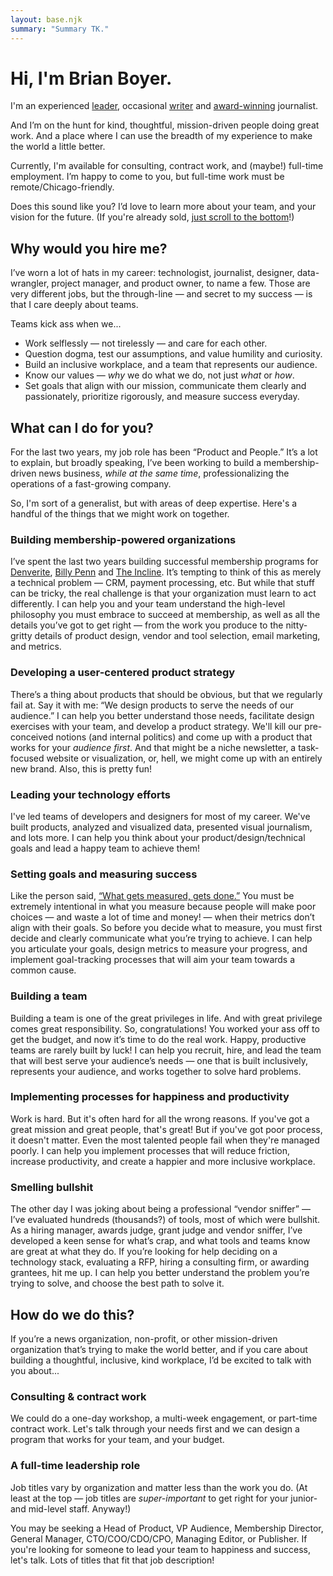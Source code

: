 ```yaml
---
layout: base.njk
summary: "Summary TK."
---
```

# Hi, I'm Brian Boyer.

I'm an experienced [leader](/resume/), occasional [writer](/writing/) and [award-winning](/awards/) journalist.

And I’m on the hunt for kind, thoughtful, mission-driven people doing great work. And a place where I can use the breadth of my experience to make the world a little better.

Currently, I'm available for consulting, contract work, and (maybe!) full-time employment. I’m happy to come to you, but full-time work must be remote/Chicago-friendly.

Does this sound like you? I’d love to learn more about your team, and your vision for the future. (If you're already sold, [just scroll to the bottom](#contact)!)

## Why would you hire me?

I’ve worn a lot of hats in my career: technologist, journalist, designer, data-wrangler, project manager, and product owner, to name a few. Those are very different jobs, but the through-line — and secret to my success — is that I care deeply about teams.

Teams kick ass when we...
- Work selflessly — not tirelessly — and care for each other.
- Question dogma, test our assumptions, and value humility and curiosity.
- Build an inclusive workplace, and a team that represents our audience.
- Know our values — *why* we do what we do, not just *what* or *how*.
- Set goals that align with our mission, communicate them clearly and passionately, prioritize rigorously, and measure success everyday.

## What can I do for you?
For the last two years, my job role has been “Product and People.” It’s a lot to explain, but broadly speaking, I’ve been working to build a membership-driven news business, *while at the same time*, professionalizing the operations of a fast-growing company.

So, I'm sort of a generalist, but with areas of deep expertise. Here's a handful of the things that we might work on together.

### Building membership-powered organizations
I’ve spent the last two years building successful membership programs for [Denverite](https://denverite.com), [Billy Penn](https://billypenn.com) and [The Incline](https://theincline.com). It’s tempting to think of this as merely a technical problem — CRM, payment processing, etc. But while that stuff can be tricky, the real challenge is that your organization must learn to act differently. I can help you and your team understand the high-level philosophy you must embrace to succeed at membership, as well as all the details you’ve got to get right — from the work you produce to the nitty-gritty details of product design, vendor and tool selection, email marketing, and metrics.

### Developing a user-centered product strategy
There’s a thing about products that should be obvious, but that we regularly fail at. Say it with me: “We design products to serve the needs of our audience.” I can help you better understand those needs, facilitate design exercises with your team, and develop a product strategy. We'll kill our pre-conceived notions (and internal politics) and come up with a product that works for your *audience first*. And that might be a niche newsletter, a task-focused website or visualization, or, hell, we might come up with an entirely new brand. Also, this is pretty fun!

### Leading your technology efforts
I've led teams of developers and designers for most of my career. We've built products, analyzed and visualized data, presented visual journalism, and lots more. I can help you think about your product/design/technical goals and lead a happy team to achieve them!

### Setting goals and measuring success
Like the person said, [“What gets measured, gets done.”](https://thecarebot.github.io/Why-should-I-Carebot/) You must be extremely intentional in what you measure because people will make poor choices — and waste a lot of time and money! — when their metrics don’t align with their goals. So before you decide what to measure, you must first decide and clearly communicate what you’re trying to achieve. I can help you articulate your goals, design metrics to measure your progress, and implement goal-tracking processes that will aim your team towards a common cause.

### Building a team
Building a team is one of the great privileges in life. And with great privilege comes great responsibility. So, congratulations! You worked your ass off to get the budget, and now it’s time to do the real work. Happy, productive teams are rarely built by luck! I can help you recruit, hire, and lead the team that will best serve your audience’s needs — one that is built inclusively, represents your audience, and works together to solve hard problems.

### Implementing processes for happiness and productivity
Work is hard. But it's often hard for all the wrong reasons. If you've got a great mission and great people, that's great! But if you've got poor process, it doesn't matter. Even the most talented people fail when they're managed poorly. I can help you implement processes that will reduce friction, increase productivity, and create a happier and more inclusive workplace.

### Smelling bullshit
The other day I was joking about being a professional “vendor sniffer” — I’ve evaluated hundreds (thousands?) of tools, most of which were bullshit. As a hiring manager, awards judge, grant judge and vendor sniffer, I’ve developed a keen sense for what’s crap, and what tools and teams know are great at what they do. If you’re looking for help deciding on a technology stack, evaluating a RFP, hiring a consulting firm, or awarding grantees, hit me up. I can help you better understand the problem you’re trying to solve, and choose the best path to solve it.

## How do we do this?
If you’re a news organization, non-profit, or other mission-driven organization that’s trying to make the world better, and if you care about building a thoughtful, inclusive, kind workplace, I’d be excited to talk with you about...

### Consulting & contract work
We could do a one-day workshop, a multi-week engagement, or part-time contract work. Let's talk through your needs first and we can design a program that works for your team, and your budget.

### A full-time leadership role
Job titles vary by organization and matter less than the work you do. (At least at the top — job titles are *super-important* to get right for your junior- and mid-level staff. Anyway!)

You may be seeking a Head of Product, VP Audience, Membership Director, General Manager, CTO/COO/CDO/CPO, Managing Editor, or Publisher. If you're looking for someone to lead your team to happiness and success, let's talk. Lots of titles that fit that job description!
